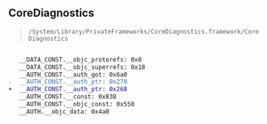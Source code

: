 ## CoreDiagnostics

> `/System/Library/PrivateFrameworks/CoreDiagnostics.framework/CoreDiagnostics`

```diff

   __DATA_CONST.__objc_protorefs: 0x8
   __DATA_CONST.__objc_superrefs: 0x18
   __AUTH_CONST.__auth_got: 0x6a0
-  __AUTH_CONST.__auth_ptr: 0x270
+  __AUTH_CONST.__auth_ptr: 0x268
   __AUTH_CONST.__const: 0x838
   __AUTH_CONST.__objc_const: 0x550
   __AUTH.__objc_data: 0x4a0

```
